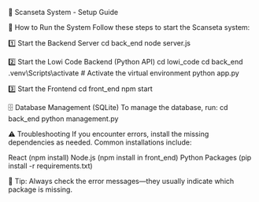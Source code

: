 🚀 Scanseta System - Setup Guide

📌 How to Run the System
Follow these steps to start the Scanseta system:

1️⃣ Start the Backend Server
cd back_end
node server.js

2️⃣ Start the Lowi Code Backend (Python API)
cd lowi_code
cd back_end
.venv\Scripts\activate  # Activate the virtual environment
python app.py

3️⃣ Start the Frontend
cd front_end
npm start

🗄️ Database Management (SQLite)
To manage the database, run:
cd back_end
python management.py

⚠️ Troubleshooting
If you encounter errors, install the missing dependencies as needed. Common installations include:

React (npm install)
Node.js (npm install in front_end)
Python Packages (pip install -r requirements.txt)

📌 Tip: Always check the error messages—they usually indicate which package is missing.

